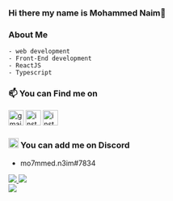 ### Hi there my name is Mohammed Naim👋

<!--
**mohammed-20/mohammed-20** is a ✨ _special_ ✨ repository because its `README.md` (this file) appears on your GitHub profile.
-->
<div align="left">
    
### About Me
    - web development
    - Front-End development
    - ReactJS 
    - Typescript
   

### 📫 You can Find me on
<a href="mailto://ma7mmed.n3im@gmail.com"><img src="https://www.google.com/gmail/about/static/images/logo-gmail.png?cache=1adba63" alt="gmail" width="30"></a>
<a href="https://www.instagram.com/devmohammedna" target="_blank"><img src="https://assets.stickpng.com/images/580b57fcd9996e24bc43c521.png" alt="instgram" width="30"></a>
<a href="https://www.linkedin.com/in/devmohammedna/" target="_blank"><img src="https://www.freepngimg.com/thumb/linkedin/6-2-linkedin-transparent-thumb.png" alt="instgram" width="30"></a>

### <img src="https://www.freepnglogos.com/uploads/discord-logo-png/discord-will-provide-official-verification-esports-team-4.png" alt="discord" width="20"> You can add me on Discord

  - mo7mmed.n3im#7834



<a href="https://github.com/mohammed-20?tab=followers">
  <img src="https://img.shields.io/github/followers/mohammed-20">
</a>
<a href="https://github.com/mohammed-20">
   <img src="https://komarev.com/ghpvc/?username=mohammed-20">
</a>

</div>
<a href="#"><img src="https://discord.c99.nl/widget/theme-1/500579653661097985.png"></a>
</a>
  
</div>
